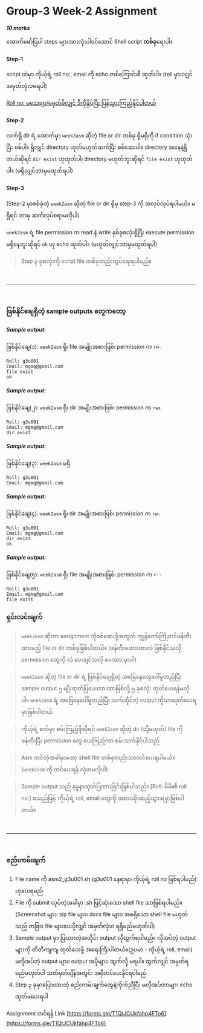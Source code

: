 # Group-3 Week-2 Assignment

***10 marks***

အောက်ဖော်ပြပါ steps များအားလုံးပါဝင်အောင် Shell script **တစ်ခု**ရေးပါ။

#### Step-1

script ထဲမှာ ကိုယ့်ရဲ့ roll no:, email ကို echo တစ်ကြောင်းစီ ထုတ်ပါ။ (roll မှားလျှင် အမှတ်လုံးဝမရပါ)

[Roll no: မသေချာ/မမှတ်မိလျှင် ဒီကိုနှိပ်ပြီး ပြန်သွားကြည့်နိုင်ပါတယ်](https://docs.google.com/spreadsheets/d/1oojbslhBZQO4KZHZF_ZibkfDr4OHvBQsy5_F62yJfFk/edit?usp=sharing)

#### Step-2

လက်ရှိ dir ရဲ့ အောက်မှာ ```week2asm``` ဆိုတဲ့ file or dir တစ်ခု ရှိမရှိကို if condition သုံးပြီး စစ်ပါ။ ရှိလျှင် directory ဟုတ်မဟုတ်ဆက်ပြီး စစ်ဆေးပါ။ directory အနေနဲ့ရှိတယ်ဆိုရင် ```dir exist``` ဟုထုတ်ပါ၊ directory မဟုတ်ဘူးဆိုရင် ```file exist``` ဟုထုတ်ပါ။ (မရှိလျှင်ဘာမှမထုတ်ရပါ)

#### Step-3

(Step-2 မှာစစ်ခဲ့တဲ့ ```week2asm``` ဆိုတဲ့ file or dir ရှိမှ step-3 ကို အလုပ်လုပ်ရပါမယ်။ မရှိရင် ဘာမှ ဆက်လုပ်စရာမလိုပါ)

```week2asm``` ရဲ့ file permission က read နဲ့ write နှစ်ခုစလုံးရှိပြီး execute permission မရှိနေဘူးဆိုရင် ```ok``` ဟု echo ထုတ်ပါ။ (မဟုတ်လျှင်ဘာမှမထုတ်ရပါ)

> Step ၃ ခုစလုံးကို script file တစ်ခုတည်းတွင်ရေးရပါမည်။

<br>
<hr>
<br>

### ဖြစ်နိုင်ချေရှိတဲ့ sample outputs တွေကတော့

##### Sample output:
ဖြစ်နိုင်ချေ(၁): ```week2asm``` ရှိ၊ file အမျိုးအစားဖြစ်၊ permission က ```rw-```
```
Roll: g3u001
Email: mgmg@gmail.com
file exist
ok
```

##### Sample output:
ဖြစ်နိုင်ချေ(၂): ```week2asm``` ရှိ၊ dir အမျိုးအစားဖြစ်၊ permission က ```rwx```
```
Roll: g3u001
Email: mgmg@gmail.com
dir exist
```

##### Sample output:
ဖြစ်နိုင်ချေ(၃): ```week2asm``` မရှိ
```
Roll: g3u001
Email: mgmg@gmail.com
```

##### Sample output:
ဖြစ်နိုင်ချေ(၄): ```week2asm``` ရှိ၊ dir အမျိုးအစားဖြစ်၊ permission က ```rw-```
```
Roll: g3u001
Email: mgmg@gmail.com
dir exist
ok
```

##### Sample output:
ဖြစ်နိုင်ချေ(၅): ```week2asm``` ရှိ၊ file အမျိုးအစားဖြစ်၊ permission က ```r--```
```
Roll: g3u001
Email: mgmg@gmail.com
file exist
```

### ရှင်းလင်းချက်

> ```week2asm``` ဆိုတာ assignment ကိုစစ်ဆေးဖို့အတွက် ကျွန်တော်ကြိုတင်ဖန်တီးထားမည့် file or dir တစ်ခုဖြစ်ပါတယ်။ (ဖန်တီးမထားတာလဲ ဖြစ်နိုင်သလို permission တွေကို လဲ ပေးချင်သလို ပေးထားမှာပါ)

> ```week2asm``` ဆိုတဲ့ file or dir ရဲ့ ဖြစ်နိုင်ချေရှိတဲ့ အခြေနေတွေပေါ်မူတည်ပြီး sample output ၅ မျိုးထုတ်ပြပေးထားတာဖြစ်လို့ ၅ ခုစလုံး ထုတ်ပေးရန်မလိုပါ။ ```week2asm``` ရဲ့ အခြေနေပေါ်မူတည်ပြီး သက်ဆိုင်တဲ့ output ကိုသာထုတ်ပေးရမှာဖြစ်ပါတယ်

> ကိုယ့်ရဲ့ စက်မှာ စမ်းကြည့်ဖို့ဆိုရင် ```week2asm``` ဆိုတဲ့ dir (သို့မဟုတ်) file ကို ဖန်တီးပြီး permission တွေ ပေးကြည့်ကာ စမ်းသက်နိုင်ပါသည်

> Asm တင်တဲ့အခါမှာတော့ shell file တစ်ခုတည်းသာတင်ပေးရပါမယ်။ (```week2asm``` ကို တင်ပေးရန် လုံးဝမလိုပါ)

> Sample output သည် နမူနာထုတ်ပြထားခြင်းဖြစ်ပါသည်။ [Roll: မိမိ၏ roll no:] စသည်ဖြင့် ကိုယ့်ရဲ့ roll, email တွေကို အစားထိုးထည့်သွားရမှာဖြစ်ပါတယ်။

<br>
<hr>
<br>

### စည်းကမ်းချက်

1. File name ကို asm2_g3u001.sh (g3u001 နေရာမှာ ကိုယ့်ရဲ့ roll no ဖြစ်ရပါမည်) ဟုပေးရမည်
2. File ကို submit လုပ်တဲ့အခါမှာ .sh ဖြင့်ဆုံးသော shell file သာဖြစ်ရပါမည်။ (Screenshot များ၊ zip file များ၊ docs file များ၊ အစရှိသော shell file မဟုတ်သည့် တခြား file များပေးပို့လျှင် အမှတ်လုံးဝ ရရှိမည်မဟုတ်ပါ)
3. Sample output မှာ ပြထားတဲ့အတိုင်း output လိုထွက်ရပါမည်။ လိုအပ်တဲ့ output များကို တိတိကျကျ ထုတ်ပေးဖို့ အရေးကြီးပါတယ်။(ဥပမာ - ကိုယ့်ရဲ့ roll, email) မလိုအပ်တဲ့ output များ၊ output အပိုများ၊ ထွက်လို့ မရပါ။ ထွက်လျှင် အမှတ်ရမည်မဟုတ်ပါ
သတ်မှတ်ချိန်အတွင်း အမှီတင်ပေးနိုင်ရပါမည်
4. Step ၃ ခုမှာပြောထားတဲ့ စည်းကမ်းချက်တွေနဲ့ကိုက်ညီပြီး မလိုအပ်တာများ echo ထုတ်မပေးရပါ

Assignment တင်ရန် Link
[https://forms.gle/T1QtJCUkfahp4FTo6](https://forms.gle/T1QtJCUkfahp4FTo6)

